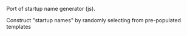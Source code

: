 Port of startup name generator (js).
<p>Construct "startup names" by randomly selecting from pre-populated templates</p>
